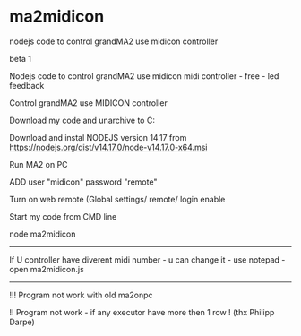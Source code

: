# ma2midicon
nodejs code to control grandMA2 use midicon controller


beta 1


Nodejs code to control grandMA2 use midicon midi controller - free - led feedback

Control grandMA2 use MIDICON controller

Download my code and unarchive to C:

Download and instal NODEJS version 14.17 from https://nodejs.org/dist/v14.17.0/node-v14.17.0-x64.msi

Run MA2 on PC

ADD user "midicon" password "remote"

Turn on web remote (Global settings/ remote/ login enable

Start my code from CMD line

node ma2midicon


----------------


If U controller have diverent midi number - u can change it - use notepad - open ma2midicon.js


-----------------


!!! Program not work with old ma2onpc

!! Program not work - if any executor have more then 1 row ! (thx Philipp Darpe)
